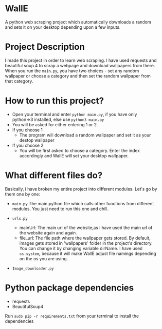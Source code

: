 # WallE
A python web scraping project which automatically downloads a random and sets it on your desktop depending upon a few inputs.

# Project Description
I made this project in order to learn web scraping. I have used requests and beautiful soup 4 to scrap a webpage and download wallpapers from there. When you run the `main.py`, you have two choices - set any random wallpaper or choose a category and then set the random wallpaper from that category.

# How to run this project?
* Open your terminal and enter `python main.py`, if you have only python=>3 installed, else use `python3 main.py`
* You will be asked for either entering 1 or 2.
* If you choose 1
  - The program will download a random wallpaper and set it as your destop wallpaper
* If you choose 2
  - You will be first asked to choose a category. Enter the index accordingly and WallE will set your desktop wallpaper.
  
# What different files do?
Basically, i have broken my entire project into different modules. Let's go by them one by one:
- `main.py`
  The main python file which calls other functions from different modules. You just need to run this one and chill.
  
- `urls.py`
  * mainUrl: The main url of the website,as i have used the main url of the website again and again.
  * file_url: The file path where the wallpaper gets stored. By default, images gets stored in 'wallpapers' folder in the project's directory. You can change it by changing variable dirName. I have used `os.system`, because it will make WallE adjust file namings depending on the os you are using.
  
- `Image_downloader.py`
  
  
# Python package dependencies

- requests
- BeautifulSoup4

Run `sudo pip -r requirements.txt` from your terminal to install the dependencies
